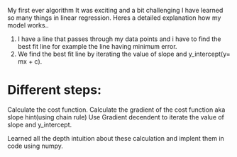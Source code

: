 My first ever algorithm
It was exciting and a bit challenging I have learned so many things in linear regression. 
Heres a detailed explanation how my model works..
1) I have a line that passes through my data points and i have to find the best fit line for example the line having minimum error.
2) We find the best fit line by iterating the value of slope and y_intercept(y= mx + c).
# Different steps:
  Calculate the cost function.
  Calculate the gradient of the cost function aka slope hint(using chain rule)
  Use Gradient decendent to iterate the value of slope and y_intercept.
  
Learned all the depth intuition about these calculation and implent them in code using numpy.

